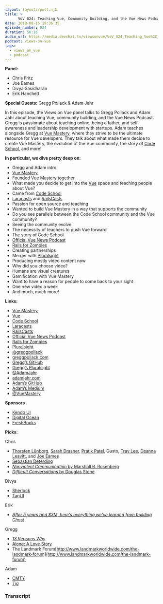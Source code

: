 ```yaml
---
layout: layouts/post.njk
title: >
      VoV 024: Teaching Vue, Community Building, and the Vue News Podcast with Gregg Pollack & Adam Jahr
date: 2018-08-15 19:36:35
episode_number: 024
duration: 50:16
audio_url: https://media.devchat.tv/viewsonvue/VoV_024_Teaching_Vue%2C_Community_Building%2C%20_and_the_Vue_News_Podcast_with_Gregg_Pollack_%26_Adam_Jahr.mp3
podcast: views-on-vue
tags: 
  - views_on_vue
  - podcast
---
```


 **Panel:**

- Chris Fritz
- Joe Eames
- Divya Sasidharan
- Erik Hanchett

**Special Guests:** Gregg Pollack & Adam Jahr

In this episode, the Views on Vue panel talks to Gregg Pollack and Adam Jahr about teaching Vue, community building, and the Vue News Podcast. Gregg is passionate about teaching online, being a father, and self-awareness and leadership development with startups. Adam teaches alongside Gregg at [Vue Mastery](https://www.vuemastery.com/), where they strive to be the ultimate resource for Vue developers. They talk about what made them decide to create Vue Mastery, the evolution of the Vue community, the story of [Code School](https://www.pluralsight.com/codeschool), and more!

**In particular, we dive pretty deep on:**

- Gregg and Adam intro
- [Vue Mastery](https://www.vuemastery.com/)
- Founded Vue Mastery together
- What made you decide to get into the [Vue](https://vuejs.org/) space and teaching people about Vue?
- Came from [Code School](https://www.pluralsight.com/codeschool)
- [Laracasts](https://laracasts.com/) and [RailsCasts](http://railscasts.com/)
- Passion for open source and teaching
- Wanted to build Vue Mastery in a way that supports the community
- Do you see parallels between the Code School community and the Vue community?
- Seeing the community evolve
- The necessity of teachers to push Vue forward
- The story of Code School
- [Official Vue News Podcast](https://news.vuejs.org/)
- [Rails for Zombies](https://www.pluralsight.com/courses/code-school-rails-for-zombies)
- Creating partnerships 
- Merger with [Pluralsight](https://www.pluralsight.com/)
- Producing mostly video content now
- Why did you choose video?
- Humans are visual creatures
- Gamification with Vue Mastery
- Want to have a reason for people to come back to your sight
- One new video a week
- And much, much more! 

**Links:**

- [Vue Mastery](https://www.vuemastery.com/)
- [Vue](https://vuejs.org/)
- [Code School](https://www.pluralsight.com/codeschool)
- [Laracasts](https://laracasts.com/)
- [RailsCasts](http://railscasts.com/)
- [Official Vue News Podcast](https://news.vuejs.org/)
- [Rails for Zombies](https://www.pluralsight.com/courses/code-school-rails-for-zombies)
- [Pluralsight](https://www.pluralsight.com/)
- [@greggpollack](https://twitter.com/greggpollack?ref_src=twsrc%255Egoogle%257Ctwcamp%255Eserp%257Ctwgr%255Eauthor)
- [greggpollack.com](https://www.greggpollack.com/)
- [Gregg’s GitHub](https://github.com/Gregg)
- [Gregg’s Pluralsight](https://www.pluralsight.com/authors/gregg-pollack)
- [@AdamJahr](https://twitter.com/adamjahr?lang=en)
- [adamjahr.com](http://adamjahr.com/)
- [Adam’s GitHub](https://github.com/atomjar)
- [Adam’s Medium](https://medium.com/@adamjahr)
- [@VueMastery](https://twitter.com/VueMastery)

**Sponsors**

- [Kendo UI](https://www.telerik.com/kendo-angular-ui/?utm_medium=cpm&utm_source=adventuresinng&utm_campaign=dt-kendo-ang2-nov16&utm_content=audio)
- [Digital Ocean](https://www.digitalocean.com/)
- [FreshBooks](https://www.freshbooks.com/invoice?ref=11731&utm_source=pbm&utm_medium=affiliate-program&utm_influencer=419364&utm_campaign=podcast-influencers)

**Picks:**

Chris

- [Thorsten Lünborg](https://twitter.com/linus_borg?lang=en), [Sarah Drasner](https://twitter.com/sarah_edo?ref_src=twsrc%255Egoogle%257Ctwcamp%255Eserp%257Ctwgr%255Eauthor), [Pratik Patel](https://twitter.com/prpatel?lang=en), Gusto, [Tray Lee](https://twitter.com/ladyleet?lang=en), [Deanna Leavitt](https://twitter.com/deannaleavitt), and [Joe Eames](https://twitter.com/josepheames?ref_src=twsrc%255Egoogle%257Ctwcamp%255Eserp%257Ctwgr%255Eauthor)
- [Sebastian Deterding](http://codingconduct.cc/)
- [_Nonviolent Communication_ by Marshall B. Rosenberg](https://www.amazon.com/Nonviolent-Communication-Language-Marshall-Rosenberg/dp/1892005034)
- [_Difficult Conversations_ by Douglas Stone](https://www.amazon.com/Difficult-Conversations-Discuss-What-Matters/dp/0143118447)

Divya

- [Sherlock](https://gitlab.com/commonshost/sherlock)
- [TagUI](https://github.com/kelaberetiv/TagUI)

Erik

- [_After 5 years and $3M, here's everything we've learned from building Ghost_](https://blog.ghost.org/5/)

Gregg

- [_13 Reasons Why_](https://www.imdb.com/title/tt1837492/)
- [Alone: A Love Story](http://www.cbc.ca/mediacentre/program/alone-a-love-story)
- The Landmark Forum[http://www.landmarkworldwide.com/the-landmark-forum](http://www.landmarkworldwide.com/the-landmark-forum)

Adam

- [CMTY](https://cmty.app/)
- [_Tig_](https://www.imdb.com/title/tt3986532/) 


### Transcript


